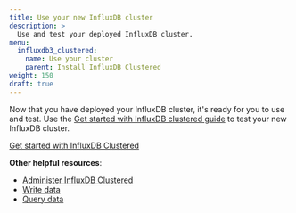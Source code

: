 ```yaml
---
title: Use your new InfluxDB cluster
description: >
  Use and test your deployed InfluxDB cluster.
menu:
  influxdb3_clustered:
    name: Use your cluster
    parent: Install InfluxDB Clustered
weight: 150
draft: true
---
```


Now that you have deployed your InfluxDB cluster, it's ready for you to use
and test.
Use the
[Get started with InfluxDB clustered guide](/influxdb3/clustered/get-started/setup/)
to test your new InfluxDB cluster.

<a class="btn" href="/influxdb3/clustered/get-started/setup/">Get started with InfluxDB Clustered</a>

**Other helpful resources**:

- [Administer InfluxDB Clustered](/influxdb3/clustered/admin/)
- [Write data](/influxdb3/clustered/write-data/)
- [Query data](/influxdb3/clustered/query-data/)
